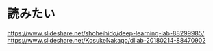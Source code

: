 # 読みたい

https://www.slideshare.net/shoheihido/deep-learning-lab-88299985/
https://www.slideshare.net/KosukeNakago/dllab-20180214-88470902